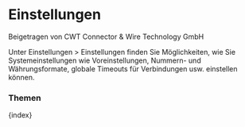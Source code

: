 # Einstellungen
<span class="text-muted contributed-by">Beigetragen von CWT Connector & Wire Technology GmbH</span>

Unter Einstellungen > Einstellungen finden Sie Möglichkeiten, wie Sie Systemeinstellungen wie Voreinstellungen, Nummern- und Währungsformate, globale Timeouts für Verbindungen usw. einstellen können.

### Themen

{index}

